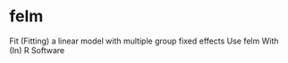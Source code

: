 # felm
Fit (Fitting) a linear model with multiple group fixed effects Use felm With (In) R Software
